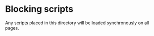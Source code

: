 # Blocking scripts

Any scripts placed in this directory will be loaded synchronously on all pages.
